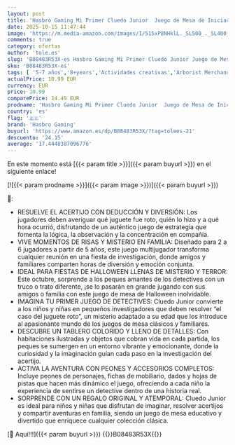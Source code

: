 ```yaml
---
layout: post
title: 'Hasbro Gaming Mi Primer Cluedo Junior  Juego de Mesa de Iniciación  Diversión en Familia  Fiestas de Halloween con Amigos  Peones con Personajes de Colores  Misterio del Juguete Roto  Idea de Regalo'
date: 2025-10-15 11:47:44
image: 'https://m.media-amazon.com/images/I/515xP8NHklL._SL500_._SL400_.jpg'
comments: true
category: ofertas
author: 'tole.es'
slug: 'B08483R53X-es Hasbro Gaming Mi Primer Cluedo Junior Juego de Mesa de...'
sku: 'B08483R53X-es'
tags: [ '5-7 años','8+years','Actividades creativas','Arborist Merchandising Root','CML-Toys','Games & Entertainment','Juego de mesa','Juegos de misterio','Juegos de tablero','Juegos y accesorios para juegos','Juguetes','Juguetes Hasbro','Juguetes electrónicos','Juguetes y juegos','Paid Social - CML Toys','Puzzles y rompecabezas','Selección de juegos y juguetes','Self Service','Special Features Stores','Tienda Juegos en Familia (Hasbro)','Top brands in Toys','Toys All','Under20','Vehículos, muñecos y figuras','b6d17eda-2c26-45ed-a098-453a9f96e839_0','b6d17eda-2c26-45ed-a098-453a9f96e839_1101','b6d17eda-2c26-45ed-a098-453a9f96e839_1601','b6d17eda-2c26-45ed-a098-453a9f96e839_2001','b6d17eda-2c26-45ed-a098-453a9f96e839_2401','b6d17eda-2c26-45ed-a098-453a9f96e839_2601','b6d17eda-2c26-45ed-a098-453a9f96e839_3601','b6d17eda-2c26-45ed-a098-453a9f96e839_4301','b6d17eda-2c26-45ed-a098-453a9f96e839_6301','b6d17eda-2c26-45ed-a098-453a9f96e839_6901','b6d17eda-2c26-45ed-a098-453a9f96e839_7701','b6d17eda-2c26-45ed-a098-453a9f96e839_8201','b6d17eda-2c26-45ed-a098-453a9f96e839_8301','b6d17eda-2c26-45ed-a098-453a9f96e839_901','halloween','hasbro gaming','🇪🇸', ]
actualPrice: 10.99 EUR
currency: EUR
price: 10.99
comparePrice: 14.49 EUR
prodname: 'Hasbro Gaming Mi Primer Cluedo Junior  Juego de Mesa de Iniciación  Diversión en Familia  Fiestas de Halloween con Amigos  Peones con Personajes de Colores  Misterio del Juguete Roto  Idea de Regalo'
country: 'es'
flag: '🇪🇸'
brand: 'Hasbro Gaming'
buyurl: 'https://www.amazon.es/dp/B08483R53X/?tag=tolees-21'
descuento: '24.15'
average: '17.4448387096776'
---
```


En este momento está [{{< param title >}}]({{< param buyurl >}}) en el siguiente enlace!

[![{{< param prodname >}}]({{< param image >}})]({{< param buyurl >}})

🔎:

- RESUELVE EL ACERTIJO CON DEDUCCIÓN Y DIVERSIÓN: Los jugadores deben averiguar qué juguete fue roto, quién lo hizo y a qué hora ocurrió, disfrutando de un auténtico juego de estrategia que fomenta la lógica, la observación y la concentración en compañía.
- VIVE MOMENTOS DE RISAS Y MISTERIO EN FAMILIA: Diseñado para 2 a 6 jugadores a partir de 5 años, este juego multijugador transforma cualquier reunión en una fiesta de investigación, donde amigos y familiares comparten horas de diversión y emoción conjunta.
- IDEAL PARA FIESTAS DE HALLOWEEN LLENAS DE MISTERIO Y TERROR: Este octubre, sorprende a los peques amantes de los detectives con un truco o trato diferente, ¡se lo pasarán en grande jugando con sus amigos o familia con este juego de mesa de Halloween inolvidable.
- IMAGINA TU PRIMER JUEGO DE DETECTIVES: Cluedo Junior convierte a los niños y niñas en pequeños investigadores que deben resolver “el caso del juguete roto”, un misterio adaptado a su edad que los introduce al apasionante mundo de los juegos de mesa clásicos y familiares.
- DESCUBRE UN TABLERO COLORIDO Y LLENO DE DETALLES: Con habitaciones ilustradas y objetos que cobran vida en cada partida, los peques se sumergen en un entorno vibrante y emocionante, donde la curiosidad y la imaginación guían cada paso en la investigación del acertijo.
- ACTIVA LA AVENTURA CON PEONES Y ACCESORIOS COMPLETOS: Incluye peones de personajes, fichas de mobiliario, dados y hojas de pistas que hacen más dinámico el juego, ofreciendo a cada niño la experiencia de sentirse un detective dentro de una historia real.
- SORPRENDE CON UN REGALO ORIGINAL Y ATEMPORAL: Cluedo Junior es ideal para niños y niñas que disfrutan de imaginar, resolver acertijos y compartir aventuras en familia, siendo un juego de mesa educativo y divertido que enriquece cualquier colección clásica.

[🛒 Aquí!!!]({{< param buyurl >}})
{{<world>}}B08483R53X{{</world>}}
